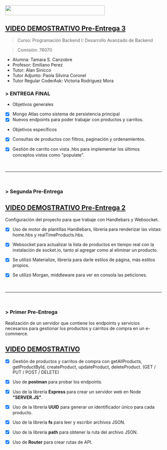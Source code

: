 <h1><img src="https://img.shields.io/badge/GESTION ECOMMERCE-BACKEND-32286E?logo=null&logoColor=black&style=flat" width="320" height="32"/></h1>


## [VIDEO DEMOSTRATIVO Pre-Entrega 3](...)


> Curso: Programación Backend I: Desarrollo Avanzado de Backend

> Comisión: 76070

* Alumna: Tamara S. Canzobre
* Profesor: Emiliano Perez
* Tutor: Alan Sinicco
* Tutor Adjunto: Paola Silvina Coronel
* Tutor Regular CoderAsk: Victoria Rodriguez Mora


<h3> > ENTREGA FINAL</h3>

* Objetivos generales

- [x] Mongo Atlas como sistema de persistencia principal
- [x] Nuevos endpoints para poder trabajar con productos y carritos.

* Objetivos específicos

- [x] Consultas de productos con filtros, paginación y ordenamientos.
- [x] Gestión de carrito con vista .hbs para implementar los últimos conceptos vistos como "populate".


<br>

_____________________________________________________________________________
<br>


<h3> > Segunda Pre-Entrega</h3>

## [VIDEO DEMOSTRATIVO Pre-Entrega 2](https://drive.google.com/file/d/1mUXX-b_0Rim2-QIUeJ7QaIEyWkZuBZHp/view?usp=sharing)

Configuración del proyecto para que trabaje con Handlebars y Websocket.

- [x] Uso de motor de plantillas Handlebars, librería para renderizar las vistas: home.hbs y realTimeProducts.hbs.
- [x] Websocket para actualizar la lista de productos en tiempo real con la instalación de socket.io, tanto al agregar como al eliminar un producto.
- [x] Se utilizó Materialize, librería para darle estilos de página, más estilos propios.
- [x] Se utilizó Morgan, middleware para ver en consola las peticiones.


<br>

_____________________________________________________________________________
<br>

<h3> > Primer Pre-Entrega</h3>
Realización de un servidor que contiene los endpoints y servicios necesarios 
para gestionar los productos y carritos de compra en un e-commerce.

## [VIDEO DEMOSTRATIVO](https://drive.google.com/file/d/1_tWYToi5lvVw_qbifvqmMNDFHyXjmoup/view?usp=sharing)

- [x] Gestión de productos y carritos de compra con getAllProducts, 
getProductById, createProduct, updateProduct, deleteProduct. 
(GET / PUT / POST / DELETE)
- [x] Uso de **postman** para probar los endpoints.
- [x] Uso de la librería **Express** para crear un servidor web en Node **"SERVER.JS"**.
- [x] Uso de la librería **UUID** para generar un identificador único para cada producto.
- [x] Uso de la librería **fs** para leer y escribir archivos JSON.
- [x] Uso de la librería **path** para obtener la ruta del archivo JSON.
- [x] Uso de **Router** para crear rutas de API.

